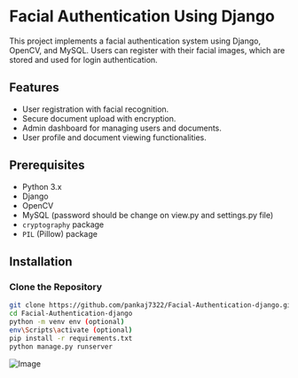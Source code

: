 # Facial Authentication Using Django

This project implements a facial authentication system using Django, OpenCV, and MySQL. Users can register with their facial images, which are stored and used for login authentication.

## Features

- User registration with facial recognition.
- Secure document upload with encryption.
- Admin dashboard for managing users and documents.
- User profile and document viewing functionalities.

## Prerequisites

- Python 3.x
- Django
- OpenCV
- MySQL (password should be change on view.py and settings.py file)
- `cryptography` package
- `PIL` (Pillow) package

## Installation

### Clone the Repository

```bash
git clone https://github.com/pankaj7322/Facial-Authentication-django.git
cd Facial-Authentication-django
python -m venv env (optional)
env\Scripts\activate (optional)
pip install -r requirements.txt
python manage.py runserver
```

![Image](img/Screenshot1.png)

